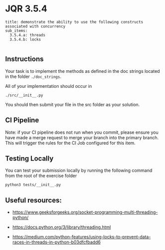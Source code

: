 # JQR 3.5.4

```
title: demonstrate the ability to use the following constructs associated with concurrency
sub_items:
  3.5.4.a: threads
  3.5.4.b: locks
  
```

## Instructions


Your task is to implement the methods as defined in the doc strings
located in the folder `./doc_strings`. 

All of your implementation should occur in 

`./src/__init__.py`

You should then submit your file in the src folder as your solution.
          

## CI Pipeline

Note: if your CI pipeline does not run when you commit, please ensure you have made a merge request to merge
your branch into the primary branch. This will trigger the rules for the CI Job configured for this item.

## Testing Locally

You can test your submission locally by running the 
following command from the root of the exercise folder

```
python3 tests/__init__.py
```



## Useful resources:

* https://www.geeksforgeeks.org/socket-programming-multi-threading-python/

* https://docs.python.org/3/library/threading.html

* https://medium.com/python-features/using-locks-to-prevent-data-races-in-threads-in-python-b03dfcfbadd6


